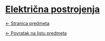 # [Električna postrojenja](https://www.github.com/studosi-fer/ELEPOS)
[<- Stranica predmeta](https://www.fer.unizg.hr/predmet/elepos)

[<- Povratak na listu predmeta](https://www.github.com/studosi/FER)